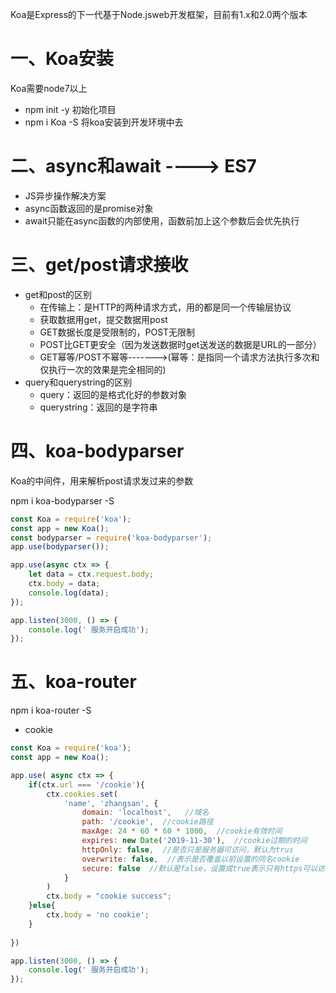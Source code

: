 Koa是Express的下一代基于Node.jsweb开发框架，目前有1.x和2.0两个版本



# 一、Koa安装

Koa需要node7以上

* npm init -y      初始化项目
* npm i Koa -S    将koa安装到开发环境中去





# 二、async和await   ---->  ES7

* JS异步操作解决方案
* async函数返回的是promise对象
* await只能在async函数的内部使用，函数前加上这个参数后会优先执行



# 三、get/post请求接收

* get和post的区别
  * 在传输上：是HTTP的两种请求方式，用的都是同一个传输层协议
  * 获取数据用get，提交数据用post
  * GET数据长度是受限制的，POST无限制
  * POST比GET更安全（因为发送数据时get送发送的数据是URL的一部分）
  * GET幂等/POST不幂等------->(幂等：是指同一个请求方法执行多次和仅执行一次的效果是完全相同的)
* query和querystring的区别
  * query：返回的是格式化好的参数对象
  * querystring：返回的是字符串




# 四、koa-bodyparser

Koa的中间件，用来解析post请求发过来的参数

npm i koa-bodyparser -S



```javascript
const Koa = require('koa');
const app = new Koa();
const bodyparser = require('koa-bodyparser');
app.use(bodyparser());

app.use(async ctx => {
    let data = ctx.request.body;
    ctx.body = data;
    console.log(data);
});

app.listen(3000, () => {
    console.log(' 服务开启成功');
});
```





# 五、koa-router

npm i koa-router -S

* cookie

```javascript
const Koa = require('koa');
const app = new Koa();

app.use( async ctx => {
    if(ctx.url === '/cookie'){
        ctx.cookies.set(
            'name', 'zhangsan', {
                domain: 'localhost',   //域名
                path: '/cookie',  //cookie路径
                maxAge: 24 * 60 * 60 * 1000,  //cookie有效时间
                expires: new Date('2019-11-30'),  //cookie过期的时间
                httpOnly: false,  //是否只是服务器可访问，默认为trus
                overwrite: false,  //表示是否覆盖以前设置的同名cookie
                secure: false  //默认是false，设置成true表示只有https可以访问
            }
        )
        ctx.body = "cookie success";
    }else{
        ctx.body = 'no cookie';
    }
    
})

app.listen(3000, () => {
    console.log(' 服务开启成功');
});
```



